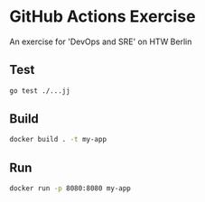 # GitHub Actions Exercise

An exercise for 'DevOps and SRE' on HTW Berlin

## Test

```bash
go test ./...jj
```

## Build

```bash
docker build . -t my-app
```

## Run

```bash
docker run -p 8080:8080 my-app
```
